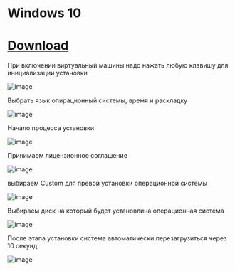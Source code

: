 # Windows 10
# [Download](https://www.microsoft.com/ru-ru/windows-server/trial )

При включении виртуальный машины надо нажать любую клавишу для инициализации установки

![image](https://user-images.githubusercontent.com/79700810/154100722-a3db76cd-d924-45a1-80c0-0bc6c0b4c5b1.png)

Выбрать язык опирационный системы, время и раскладку

![image](https://user-images.githubusercontent.com/79700810/154100785-6ec2bcdd-820b-4931-a23a-ef10bb0bb56f.png)

Начало процесса установки

![image](https://user-images.githubusercontent.com/79700810/154100823-09f0b378-10d3-41d1-b573-a3e65afb1ef1.png)

Принимаем лицензионное соглашение

![image](https://user-images.githubusercontent.com/79700810/154100889-2ec212d0-9121-45a7-8753-c6a5308169f9.png)

выбираем Custom для превой установки операционной системы

![image](https://user-images.githubusercontent.com/79700810/154100926-8320fc3f-693d-4f38-abbf-57686aff4b52.png)

Выбираем диск на который будет установлина операционная система 

![image](https://user-images.githubusercontent.com/79700810/154100944-63fa00d0-4fef-4cc8-b4c0-80479dc9257d.png)

После этапа установки система автоматически перезагрузиться через 10 секунд

![image](https://user-images.githubusercontent.com/79700810/154101365-9fb61a2e-9d2a-4d37-a066-1582d1cec224.png)
